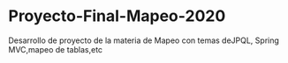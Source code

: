 # Proyecto-Final-Mapeo-2020
Desarrollo de proyecto de la materia de Mapeo con temas deJPQL, Spring MVC,mapeo de tablas,etc
